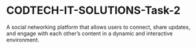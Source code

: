 # CODTECH-IT-SOLUTIONS-Task-2
A social networking platform that allows users to connect, share updates, and engage with each other’s content in a dynamic and interactive environment.
